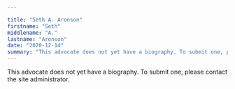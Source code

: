 ```yaml
---

title: "Seth A. Aronson"
firstname: "Seth"
middlename: "A."
lastname: "Aronson"
date: "2020-12-14"
summary: "This advocate does not yet have a biography. To submit one, please contact the site administrator."
---
```

This advocate does not yet have a biography. To submit one, please contact the site administrator.

